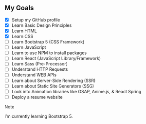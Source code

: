 ## My Goals
- [x] Setup my GitHub profile
- [x] Learn Basic Design Principles
- [x] Learn HTML
- [x] Learn CSS
- [ ] Learn Bootstrap 5 (CSS Framework)
- [ ] Learn JavaScript
- [ ] Learn to use NPM to install packages
- [ ] Learn React (JavaScript Library/Framework)
- [ ] Learn Sass (Pre-Processor)
- [ ] Understand HTTP Requests
- [ ] Understand WEB APIs
- [ ] Learn about Server-Side Rendering (SSR)
- [ ] Learn about Static Site Generators (SSG)
- [ ] Look into Animation libraries like GSAP, Anime.js, & React Spring
- [ ] Deploy a resume website

> [!NOTE]
> I’m currently learning Bootstrap 5.

<!--
I’m currently working on ...
I’m currently learning ...
-->




